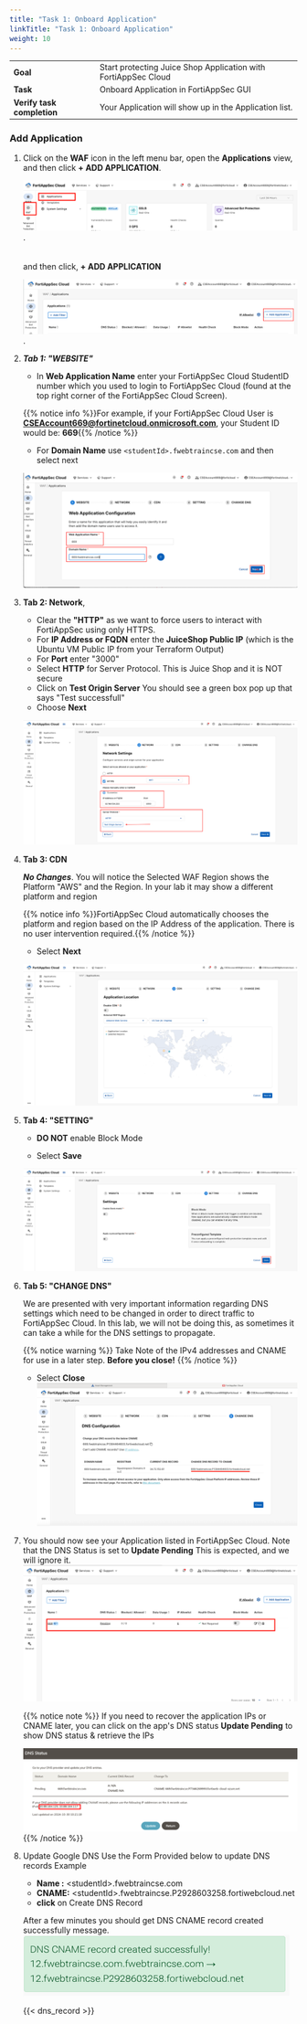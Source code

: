 ```yaml
---
title: "Task 1: Onboard Application"
linkTitle: "Task 1: Onboard Application"
weight: 10
---
```


|                            |    |  
|----------------------------| ----
| **Goal**                   | Start protecting Juice Shop Application with FortiAppSec Cloud
| **Task**                   | Onboard Application in FortiAppSec GUI
| **Verify task completion** | Your Application will show up in the Application list.

### Add Application

1. Click on the **WAF** icon in the left menu bar, open the **Applications** view, and then click **+ ADD APPLICATION**.

    ![Add-Application1](Add-application.png). \
        \
        \
        and then click, **+ ADD APPLICATION** 

    ![Add-Application2](Add-application-2.png). 
           
          
2. **_Tab 1: "WEBSITE"_** 

   - In **Web Application Name** enter your FortiAppSec Cloud StudentID number which you used to login to FortiAppSec Cloud (found at the top right corner of the FortiAppSec Cloud Screen).   

    {{% notice info %}}For example, if your FortiAppSec Cloud User is **CSEAccount669@fortinetcloud.onmicrosoft.com**, your Student ID would be: **669**{{% /notice %}}

   - For **Domain Name** use ```<studentId>.fwebtraincse.com``` and then select next
    
    ![conf-app1](conf-app1.png)

2. **Tab 2: Network**,

   - Clear the **"HTTP"** as we want to force users to interact with FortiAppSec using only HTTPS.
   - For **IP Address or FQDN** enter the **JuiceShop Public IP** (which is the Ubuntu VM Public IP from your Terraform Output)
   - For **Port** enter "3000"
   - Select **HTTP** for Server Protocol.  This is Juice Shop and it is NOT secure
   - Click on **Test Origin Server**  You should see a green box pop up that says "Test successfull"
   - Choose **Next**
    
    ![Conf-app2](conf-app2.png)

3. **Tab 3: CDN** 

    **_No Changes_**.  You will notice the Selected WAF Region shows the Platform "AWS" and the Region. In your lab it may show a different platform and region  
    
    {{% notice info %}}FortiAppSec Cloud automatically chooses the platform and region based on the IP Address of the application.  There is no user intervention required.{{% /notice %}}
    
    - Select **Next**
    
    ![conf-app3](conf-app3.png)

4. **Tab 4: "SETTING"**

   - **DO NOT** enable Block Mode

   - Select **Save**
   
    ![conf-app4](conf-app4.png)

5. **Tab 5: "CHANGE DNS"**

   We are presented with very important information regarding DNS settings which need to be changed in order to direct traffic to FortiAppSec Cloud.  In this lab, we will not be doing this, as sometimes it can take a while for the DNS settings to propagate.  

   {{% notice warning %}} 
   Take Note of the IPv4 addresses and CNAME for use in a later step.  **Before you close!**
   {{% /notice %}}

   - Select **Close**
   ![conf-app5](conf-app5.png)

6. You should now see your Application listed in FortiAppSec Cloud.  Note that the DNS Status is set to **Update Pending** This is expected, and we will ignore it.
    ![conf-app6](conf-app6.png)

   {{% notice note %}} If you need to recover the application IPs or CNAME later, you can click on the app's DNS status **Update Pending** to show DNS status & retrieve the IPs

   ![](app-ips.png)
   {{% /notice %}}

7. Update Google DNS
Use the Form Provided below to update DNS records 
Example
   - **Name :** \<studentId>\.fwebtraincse.com
   - **CNAME:** \<studentId>\.fwebtraincse.P2928603258.fortiwebcloud.net
   - **click** on Create DNS Record 

   After a few minutes you should get DNS CNAME record created successfully message. 
   ![dns-updated](app-9.png)

    {{< dns_record >}}
